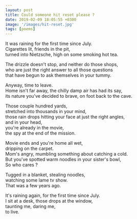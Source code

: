 ```yaml
---
layout: post
title: Could someone hit reset please ?
date: 2019-02-09 18:05:55 +0300
image: '/images/hit-reset.jpg'
tags: [poems]
---
```


It was raining for the first time since July.  
Cigarettes lit, friends in the pit,  
turned into Nietzsche, high on some smoking hot tea.  


The drizzle doesn't stop, and neither do those shops,  
who are just the right answer to all those questions  
that have begun to ask themselves in your tummy.  

Anyway, time to leave.  
Home isn't far away, the chilly damp air has had its say,  
its nature you've decided to brave, on foot back to the cave.  

Those couple hundred yards,  
stretched into thousands in your mind,  
those rain drops hitting your face at just the right angles,  
and in your head,  
you're already in the movie,  
the spy at the end of the mission.  

Movie ends and you're home all wet,  
dripping on the carpet.  
Mom's angry, mumbling something about catching a cold.  
But you've spotted warm noodles in your sister's bowl,  
So who cares ?  

Tugged in a blanket, stealing noodles,  
watching some lame tv show.  
That was a few years ago.  

It's raining again, for the first time since July.  
I sit at a desk, those drops at the window,  
taunting me, daring me,  
to live.